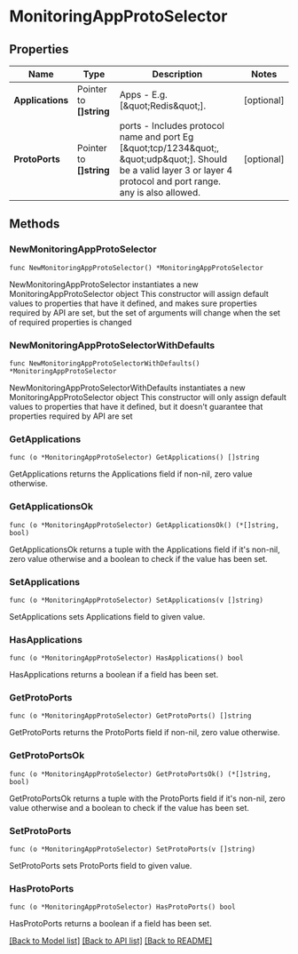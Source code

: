# MonitoringAppProtoSelector

## Properties

Name | Type | Description | Notes
------------ | ------------- | ------------- | -------------
**Applications** | Pointer to **[]string** | Apps - E.g. [\&quot;Redis\&quot;]. | [optional] 
**ProtoPorts** | Pointer to **[]string** | ports - Includes protocol name and port Eg [\&quot;tcp/1234\&quot;, \&quot;udp\&quot;]. Should be a valid layer 3 or layer 4 protocol and port range. any is also allowed. | [optional] 

## Methods

### NewMonitoringAppProtoSelector

`func NewMonitoringAppProtoSelector() *MonitoringAppProtoSelector`

NewMonitoringAppProtoSelector instantiates a new MonitoringAppProtoSelector object
This constructor will assign default values to properties that have it defined,
and makes sure properties required by API are set, but the set of arguments
will change when the set of required properties is changed

### NewMonitoringAppProtoSelectorWithDefaults

`func NewMonitoringAppProtoSelectorWithDefaults() *MonitoringAppProtoSelector`

NewMonitoringAppProtoSelectorWithDefaults instantiates a new MonitoringAppProtoSelector object
This constructor will only assign default values to properties that have it defined,
but it doesn't guarantee that properties required by API are set

### GetApplications

`func (o *MonitoringAppProtoSelector) GetApplications() []string`

GetApplications returns the Applications field if non-nil, zero value otherwise.

### GetApplicationsOk

`func (o *MonitoringAppProtoSelector) GetApplicationsOk() (*[]string, bool)`

GetApplicationsOk returns a tuple with the Applications field if it's non-nil, zero value otherwise
and a boolean to check if the value has been set.

### SetApplications

`func (o *MonitoringAppProtoSelector) SetApplications(v []string)`

SetApplications sets Applications field to given value.

### HasApplications

`func (o *MonitoringAppProtoSelector) HasApplications() bool`

HasApplications returns a boolean if a field has been set.

### GetProtoPorts

`func (o *MonitoringAppProtoSelector) GetProtoPorts() []string`

GetProtoPorts returns the ProtoPorts field if non-nil, zero value otherwise.

### GetProtoPortsOk

`func (o *MonitoringAppProtoSelector) GetProtoPortsOk() (*[]string, bool)`

GetProtoPortsOk returns a tuple with the ProtoPorts field if it's non-nil, zero value otherwise
and a boolean to check if the value has been set.

### SetProtoPorts

`func (o *MonitoringAppProtoSelector) SetProtoPorts(v []string)`

SetProtoPorts sets ProtoPorts field to given value.

### HasProtoPorts

`func (o *MonitoringAppProtoSelector) HasProtoPorts() bool`

HasProtoPorts returns a boolean if a field has been set.


[[Back to Model list]](../README.md#documentation-for-models) [[Back to API list]](../README.md#documentation-for-api-endpoints) [[Back to README]](../README.md)


